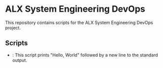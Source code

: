 # ALX System Engineering DevOps

This repository contains scripts for the ALX System Engineering DevOps project.

## Scripts

- : This script prints "Hello, World" followed by a new line to the standard output.
